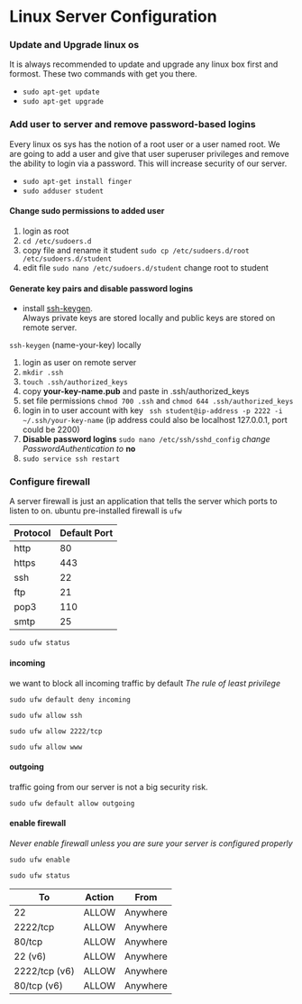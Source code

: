 # Linux Server Configuration 

### Update and Upgrade linux os 
It is always recommended to update and upgrade any linux box first and formost.  These two commands with get you there.
* `sudo apt-get update`  
* `sudo apt-get upgrade`

### Add user to server and remove password-based logins
Every linux os sys has the notion of a root user or a user named root.  We are going to add a user and give that user superuser privileges and remove the ability to login via a password.  This will increase security of our server.  
* `sudo apt-get install finger`
* `sudo adduser student`

#### Change sudo permissions to added user
1. login as root
2. `cd /etc/sudoers.d`
3. copy file and rename it student `sudo cp /etc/sudoers.d/root /etc/sudoers.d/student`
4. edit file `sudo nano /etc/sudoers.d/student` change root to student

#### Generate key pairs and disable password logins
* install [ssh-keygen](http://stackoverflow.com/questions/11771378/ssh-keygen-is-not-recognized-as-an-internal-or-external-command).  
Always private keys are stored locally and public keys are stored on remote server.

`ssh-keygen` (name-your-key) locally


1. login as user on remote server
2. `mkdir .ssh`
3. `touch .ssh/authorized_keys`
4. copy **your-key-name.pub** and paste in .ssh/authorized_keys
5. set file permissions `chmod 700 .ssh` and `chmod 644 .ssh/authorized_keys`
6. login in to user account with key ` ssh student@ip-address -p 2222 -i ~/.ssh/your-key-name`  (ip address could also be localhost 127.0.0.1, port could be 2200)
7. **Disable password logins** `sudo nano /etc/ssh/sshd_config`  *change PasswordAuthentication to* **no** 
8. `sudo service ssh restart`


### Configure firewall
A server firewall is just an application that tells the server which ports to listen to on.  ubuntu pre-installed firewall is `ufw`

Protocol | Default Port
--- | ---
http | 80
https | 443
ssh | 22
ftp | 21
pop3 | 110 
smtp | 25 

`sudo ufw status`

#### incoming
we want to block all incoming traffic by default *The rule of least privilege*

`sudo ufw default deny incoming`

`sudo ufw allow ssh`

`sudo ufw allow 2222/tcp`

`sudo ufw allow www`


#### outgoing
traffic going from our server is not a big security risk.

`sudo ufw default allow outgoing`

#### enable firewall
*Never enable firewall unless you are sure your server is configured properly*

`sudo ufw enable`

`sudo ufw status` 

To | Action | From
--- | --- | ---
22 | ALLOW | Anywhere
2222/tcp | ALLOW | Anywhere
80/tcp | ALLOW | Anywhere
22 (v6) | ALLOW | Anywhere
2222/tcp (v6) | ALLOW | Anywhere
80/tcp (v6) | ALLOW | Anywhere





